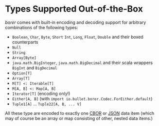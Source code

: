 Types Supported Out-of-the-Box
==============================

_borer_ comes with built-in encoding and decoding support for arbitrary combinations of the following types:

- `Boolean`, `Char`, `Byte`, `Short` `Int`, `Long`, `Float`, `Double` and their boxed counterparts
- `Null`
- `String`
- `Array[Byte]` 
- `java.math.BigInteger`, `java.math.BigDecimal` and their scala wrappers `BigInt` and `BigDecimal`
- `Option[T]` 
- `Array[T]` 
- `M[T] <: Iterable[T]` 
- `M[A, B] <: Map[A, B]`
- `Iterator[T]`  (encoding only!)
- `Either[A, B]` (with `import io.bullet.borer.Codec.ForEither.default`)
- `Tuple1[A]` ... `Tuple22[A, B, ... V]`

All these type are encoded to exactly one [CBOR] or [JSON] data item (which may of course be an array or map
consisting of other, nested data items.)

  [CBOR]: http://cbor.io/
  [JSON]: http://json.org/